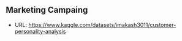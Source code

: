 ## Marketing Campaing
- URL: https://www.kaggle.com/datasets/imakash3011/customer-personality-analysis

